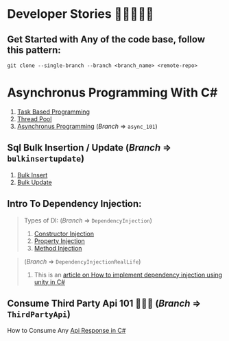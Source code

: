 # Developer Stories 🧛‍♂️🥂😎💥
## Get Started with Any of the code base, follow this pattern:
`git clone --single-branch --branch <branch_name> <remote-repo>`

# Asynchronus Programming With C# 
1. [Task Based Programming](https://pritompurkayasta.me/task-based-programming-model)
2. [Thread Pool](https://pritompurkayasta.me/thread-pool)
3. [Asynchronus Programming](https://pritompurkayasta.me/asynchronous-programming-101) (*Branch* => `async_101`)

## Sql Bulk Insertion / Update (*Branch* => `bulkinsertupdate`)
1. [Bulk Insert](https://pritompurkayasta.me/sql-bulk-insert-c-sharp)
2. [Bulk Update](https://pritompurkayasta.me/sql-bulk-update-c-sharp)

## Intro To Dependency Injection:

> Types of DI:  (*Branch* => `DependencyInjection`)
> 1. [Constructor Injection](https://pritompurkayasta.medium.com/introduction-to-dependency-injection-part-1-217caafd15ad)
> 2. [Property Injection](https://pritompurkayasta.medium.com/introduction-to-dependency-injection-part-2-153bbcedaf52)
> 3. [Method Injection](https://pritompurkayasta.medium.com/introduction-to-dependency-injection-part-3-78889d3c8ed7)


>(*Branch* => `DependencyInjectionRealLife`)
>1. This is an [article on How to implement dependency injection 
using unity in C#](https://pritompurkayasta.medium.com/dependecny-injection-in-real-life-c-project-using-unity-da1742f3bbab)

## Consume Third Party Api 101 🎈🎃🎨 (*Branch* => `ThirdPartyApi`)
How to Consume Any [Api Response in C#](https://pritompurkayasta.me/api-to-json-c-sharp)
